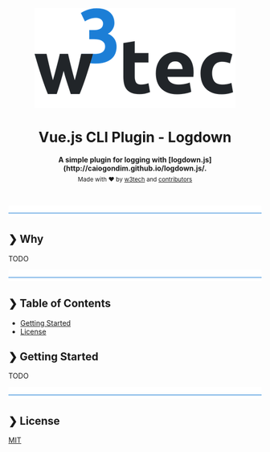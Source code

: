 <p align="center">
  <img src="./w3tec-logo.png" alt="w3tec" width="400" />
</p>

<h1 align="center">Vue.js CLI Plugin - Logdown</h1>

<p align="center"></p>

<p align="center">
  <b>A simple plugin for logging with [logdown.js](http://caiogondim.github.io/logdown.js/.</b></br>
  <sub>Made with ❤️ by <a href="https://github.com/w3tecch">w3tech</a> and <a href="https://github.com/w3tecch/vue-example-app/graphs/contributors">contributors</a></sub>
</p>

<br />

![divider](./w3tec-divider.png)

## ❯ Why

TODO

![divider](./w3tec-divider.png)

## ❯ Table of Contents

- [Getting Started](#-getting-started)
- [License](#-license)

## ❯ Getting Started

TODO

![divider](./w3tec-divider.png)

## ❯ License

[MIT](/LICENSE)
